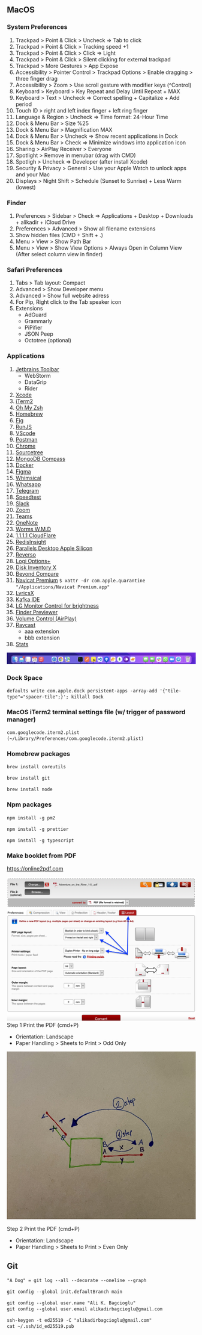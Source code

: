 
## MacOS

### System Preferences 

1. Trackpad > Point & Click > Uncheck => Tab to click 
2. Trackpad > Point & Click > Tracking speed +1
3. Trackpad > Point & Click > Click => Light
4. Trackpad > Point & Click > Silent clicking for external trackpad
7. Trackpad > More Gestures > App Expose
8. Accessibility > Pointer Control > Trackpad Options > Enable dragging > three finger drag
9. Accessibility > Zoom > Use scroll gesture with modifier keys (^Control)
10. Keyboard > Keyboard > Key Repeat and Delay Until Repeat + MAX
11. Keyboard > Text > Uncheck => Correct spelling + Capitalize + Add period
12. Touch ID > right and left index finger + left ring finger
13. Language & Region > Uncheck => Time format: 24-Hour Time
14. Dock & Menu Bar > Size %25 
15. Dock & Menu Bar > Magnification MAX
16. Dock & Menu Bar > Uncheck => Show recent applications in Dock
17. Dock & Menu Bar > Check => Minimize windows into application icon
18. Sharing > AirPlay Receiver > Everyone
19. Spotlight > Remove in menubar (drag with CMD)
20. Spotligh > Uncheck => Developer (after install Xcode)
21. Security & Privacy > General > Use your Apple Watch to unlock apps and your Mac
22. Displays > Night Shift > Schedule (Sunset to Sunrise) + Less Warm (lowest)

### Finder

1. Preferences > Sidebar > Check => Applications + Desktop + Downloads + alikadir + iCloud Drive
2. Preferences > Advanced > Show all filename extensions
3. Show hidden files (CMD + Shift + .)
4. Menu > View > Show Path Bar
5. Menu > View > Show View Options > Always Open in Column View (After select column view in finder)

### Safari Preferences

1. Tabs > Tab layout: Compact
2. Advanced > Show Developer menu
3. Advanced > Show full website adress
4. For Pip, Right click to the Tab speaker icon 
5. Extensions 
   - AdGuard
   - Grammarly
   - PiPifier
   - JSON Peep
   - Octotree (optional)

### Applications

1. [Jetbrains Toolbar](https://www.jetbrains.com/toolbox-app/)
   - WebStorm
   - DataGrip
   - Rider
3. [Xcode](https://apps.apple.com/tr/app/xcode/id497799835)
4. [iTerm2](https://iterm2.com/downloads.html)
5. [Oh My Zsh](https://ohmyz.sh/#install)
6. [Homebrew](https://brew.sh/index_tr)
8. [Fig](https://fig.io)
10. [RunJS](https://runjs.app/#platforms)
11. [VScode](https://code.visualstudio.com/Download)
12. [Postman](https://www.postman.com/downloads)
13. [Chrome](https://www.google.com/intl/tr_tr/chrome)
14. [Sourcetree](https://www.sourcetreeapp.com)
15. [MongoDB Compass](https://www.mongodb.com/try/download/compass)
16. [Docker](https://www.docker.com/get-started)
17. [Figma](https://www.figma.com/downloads)
18. [Whimsical](https://whimsical.com)
19. [Whatsapp](https://apps.apple.com/tr/app/whatsapp-desktop/id1147396723)
20. [Telegram](https://apps.apple.com/tr/app/telegram/id747648890)
21. [Speedtest](https://apps.apple.com/tr/app/speedtest-by-ookla/id1153157709)
22. [Slack](https://apps.apple.com/tr/app/slack-for-desktop/id803453959)
23. [Zoom](https://zoom.us/download#client_4meeting)
24. [Teams](https://www.microsoft.com/tr-tr/microsoft-teams/download-app#desktopAppDownloadregion)
25. [OneNote](https://apps.apple.com/tr/app/microsoft-onenote/id784801555)
26. [Worms W.M.D](https://nmac.to/site/worms-w-m-d)
27. [1.1.1.1 CloudFlare](https://1.1.1.1)
28. [RedisInsight](https://redis.com/redis-enterprise/redis-insight)
29. [Parallels Desktop Apple Silicon](https://nmac.to/site/parallels-desktop)
30. [Reverso](https://context.reverso.net/translation/windows-mac-app)
31. [Logi Options+](https://www.logitech.com/en-us/software/logi-options-plus.html)
32. [Disk Inventory X](https://www.derlien.com)
33. [Beyond Compare](https://www.scootersoftware.com/download.php)
34. [Navicat Premium](https://nmac.to/navicat-premium) ```$ xattr -dr com.apple.quarantine "/Applications/Navicat Premium.app"```
35. [LyricsX](https://github.com/ddddxxx/LyricsX)
36. [Kafka IDE](https://kafkaide.com)
37. [LG Monitor Control for brightness](https://github.com/MonitorControl/MonitorControl)
38. [Finder Previewer](https://github.com/whomwah/qlstephen)
39. [Volume Control (AirPlay)](https://github.com/alberti42/Volume-Control)
40. [Raycast](https://www.raycast.com)
    - aaa extension
    - bbb extension
41. [Stats](https://github.com/exelban/stats)
      


![my macos dock](https://raw.githubusercontent.com/alikadir/configs/main/dock.png)

### Dock Space
```
defaults write com.apple.dock persistent-apps -array-add '{"tile-type"="spacer-tile";}'; killall Dock
```

### MacOS iTerm2 terminal settings file (w/ trigger of password manager)
```
com.googlecode.iterm2.plist (~/Library/Preferences/com.googlecode.iterm2.plist)
```

### Homebrew packages
```
brew install coreutils
```
```
brew install git
```
```
brew install node
```

### Npm packages
```
npm install -g pm2
```
```
npm install -g prettier
```
```
npm install -g typescript
```


### Make booklet from PDF
https://online2pdf.com

![booklet settings](https://raw.githubusercontent.com/alikadir/configs/main/pdf-booklet.png?)
Step 1 Print the PDF (cmd+P)
- Orientation: Landscape
- Paper Handling > Sheets to Print > Odd Only

![printer settings](https://raw.githubusercontent.com/alikadir/configs/main/printer-booklet.jpeg)

Step 2 Print the PDF (cmd+P)
- Orientation: Landscape
- Paper Handling > Sheets to Print > Even Only


## Git
```
"A Dog" = git log --all --decorate --oneline --graph
```
```
git config --global init.defaultBranch main
```
```
git config --global user.name "Ali K. Bagcioglu"
git config --global user.email alikadirbagcioglu@gmail.com
```
```
ssh-keygen -t ed25519 -C "alikadirbagcioglu@gmail.com"
cat ~/.ssh/id_ed25519.pub 
```


